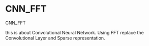 # CNN_FFT
CNN_FFT

this is about Convolutional Neural Network. Using FFT replace the Convolutional Layer and Sparse representation.


